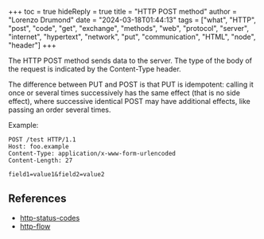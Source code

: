 +++
toc = true
hideReply = true
title = "HTTP POST method"
author = "Lorenzo Drumond"
date = "2024-03-18T01:44:13"
tags = ["what",  "HTTP",  "post",  "code",  "get",  "exchange",  "methods",  "web",  "protocol",  "server",  "internet",  "hypertext",  "network",  "put",  "communication",  "HTML",  "node",  "header"]
+++


The HTTP POST method sends data to the server. The type of the body of the request is indicated by the Content-Type header.

The difference between PUT and POST is that PUT is idempotent: calling it once or several times successively has the same effect (that is no side effect), where successive identical POST may have additional effects, like passing an order several times.

Example:
```curl
POST /test HTTP/1.1
Host: foo.example
Content-Type: application/x-www-form-urlencoded
Content-Length: 27

field1=value1&field2=value2
```

## References
- [http-status-codes](/wiki/http-status-codes/)
- [http-flow](/wiki/http-flow/)
